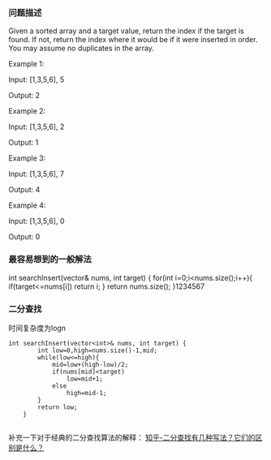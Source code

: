 ### 问题描述

Given a sorted array and a target value, return the index if the target is found. If not, return the index where it would be if it were inserted in order. 
You may assume no duplicates in the array. 

Example 1:  

Input: [1,3,5,6], 5 

Output: 2

Example 2:  

Input: [1,3,5,6], 2 

Output: 1

Example 3:  

Input: [1,3,5,6], 7 

Output: 4

Example 4:  

Input: [1,3,5,6], 0 

Output: 0

### 最容易想到的一般解法

int searchInsert(vector<int>& nums, int target) {
        for(int i=0;i<nums.size();i++){
            if(target<=nums[i])
                return i;
        }
        return nums.size();
    }1234567



### 二分查找

时间复杂度为logn

```
int searchInsert(vector<int>& nums, int target) {
        int low=0,high=nums.size()-1,mid;
        while(low<=high){
            mid=low+(high-low)/2;
            if(nums[mid]<target)
                low=mid+1;
            else 
                high=mid-1;
        }
        return low;
    }
    
```

补充一下对于经典的二分查找算法的解释： 
[知乎-二分查找有几种写法？它们的区别是什么？](https://www.zhihu.com/question/36132386/answer/155438728)
